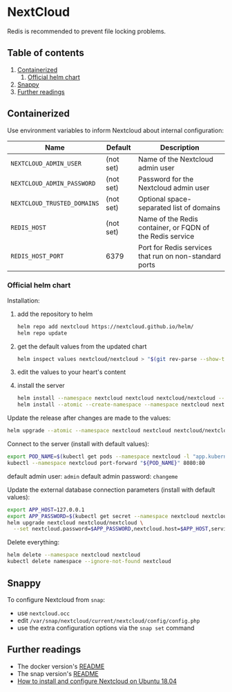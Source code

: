 # NextCloud

Redis is recommended to prevent file locking problems.

## Table of contents <!-- omit in toc -->

1. [Containerized](#containerized)
   1. [Official helm chart](#official-helm-chart)
1. [Snappy](#snappy)
1. [Further readings](#further-readings)

## Containerized

Use environment variables to inform Nextcloud about internal configuration:

| Name                        | Default   | Description                                               |
|-----------------------------|-----------|-----------------------------------------------------------|
| `NEXTCLOUD_ADMIN_USER`      | (not set) | Name of the Nextcloud admin user                          |
| `NEXTCLOUD_ADMIN_PASSWORD`  | (not set) | Password for the Nextcloud admin user                     |
| `NEXTCLOUD_TRUSTED_DOMAINS` | (not set) | Optional space-separated list of domains                  |
| `REDIS_HOST`                | (not set) | Name of the Redis container, or FQDN of the Redis service |
| `REDIS_HOST_PORT`           | 6379      | Port for Redis services that run on non-standard ports    |

### Official helm chart

Installation:

1. add the repository to helm

   ```sh
   helm repo add nextcloud https://nextcloud.github.io/helm/
   helm repo update
   ```

1. get the default values from the updated chart

   ```sh
   helm inspect values nextcloud/nextcloud > "$(git rev-parse --show-toplevel)/kubernetes/helm/nextcloud/values.yaml"
   ```

1. edit the values to your heart's content
1. install the server

   ```sh
   helm install --namespace nextcloud nextcloud nextcloud/nextcloud --values kubernetes/helm/nextcloud/values.dev.yaml
   helm install --atomic --create-namespace --namespace nextcloud nextcloud nextcloud/nextcloud --values kubernetes/helm/nextcloud/values.dev.yaml
   ```

Update the release after changes are made to the values:

```sh
helm upgrade --atomic --namespace nextcloud nextcloud nextcloud/nextcloud --values kubernetes/helm/nextcloud/values.dev.yaml
```

Connect to the server (install with default values):

```sh
export POD_NAME=$(kubectl get pods --namespace nextcloud -l "app.kubernetes.io/name=nextcloud,app.kubernetes.io/instance=nextcloud" -o jsonpath="{.items[0].metadata.name}")
kubectl --namespace nextcloud port-forward "${POD_NAME}" 8080:80
```

default admin user: `admin`
default admin password: `changeme`

Update the external database connection parameters (install with default values):

```sh
export APP_HOST=127.0.0.1
export APP_PASSWORD=$(kubectl get secret --namespace nextcloud nextcloud -o jsonpath="{.data.nextcloud-password}" | base64 --decode)
helm upgrade nextcloud nextcloud/nextcloud \
  --set nextcloud.password=$APP_PASSWORD,nextcloud.host=$APP_HOST,service.type=ClusterIP,mariadb.enabled=false,externalDatabase.user=nextcloud,externalDatabase.database=nextcloud,externalDatabase.host=YOUR_EXTERNAL_DATABASE_HOST
```

Delete everything:

```sh
helm delete --namespace nextcloud nextcloud
kubectl delete namespace --ignore-not-found nextcloud
```

## Snappy

To configure Nextcloud from `snap`:

- use `nextcloud.occ`
- edit `/var/snap/nextcloud/current/nextcloud/config/config.php`
- use the extra configuration options via the `snap set` command

## Further readings

- The docker version's [README][docker readme]
- The snap version's [README][snap readme]
- [How to install and configure Nextcloud on Ubuntu 18.04]

<!--
  References
  -->

<!-- Upstream -->
[check if redis is used by nextcloud]: https://help.nextcloud.com/t/how-to-check-if-redis-is-used-in-nc/22268/2
[docker image]: https://hub.docker.com/_/nextcloud/
[docker readme]: https://github.com/docker-library/docs/blob/master/nextcloud/README.md
[helm chart]: https://github.com/nextcloud/helm/tree/master/charts/nextcloud
[snap readme]: https://github.com/nextcloud/nextcloud-snap
[website]: https://nextcloud.com/

<!-- Others -->
[how to install and configure nextcloud on ubuntu 18.04]: https://www.digitalocean.com/community/tutorials/how-to-install-and-configure-nextcloud-on-ubuntu-18-04
